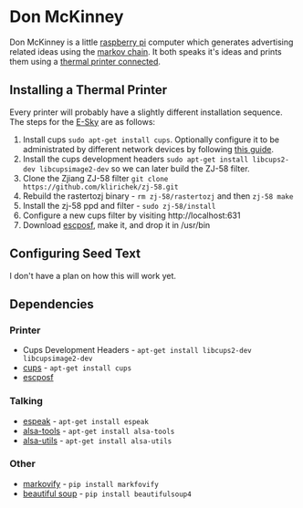 # Don McKinney

Don McKinney is a little [raspberry pi](https://www.raspberrypi.org/) computer which generates advertising related ideas using the [markov chain](https://en.wikipedia.org/wiki/Markov_chain). It both speaks it's ideas and prints them using a [thermal printer connected](https://www.amazon.com/Esky-High-speed-Receipt-Compatible-Commands/dp/B011KF6GW4/ref=sr_1_1?rps=1&ie=UTF8&qid=1466548398&sr=8-1&keywords=receipt+printer&refinements=p_85%3A2470955011#feature-bullets-btf).


## Installing a Thermal Printer
Every printer will probably have a slightly different installation sequence. The steps for the [E-Sky](https://www.amazon.com/Esky-High-speed-Receipt-Compatible-Commands/dp/B011KF6GW4/ref=sr_1_1?rps=1&ie=UTF8&qid=1466548398&sr=8-1&keywords=receipt+printer&refinements=p_85%3A2470955011#feature-bullets-btf) are as follows:

1. Install cups `sudo apt-get install cups`.  Optionally configure it to be administrated by different network devices by following [this guide](http://www.howtogeek.com/169679/how-to-add-a-printer-to-your-raspberry-pi-or-other-linux-computer/).
1. Install the cups development headers `sudo apt-get install libcups2-dev libcupsimage2-dev` so we can later build the ZJ-58 filter.
1. Clone the Zjiang ZJ-58 filter `git clone https://github.com/klirichek/zj-58.git`
1. Rebuild the rastertozj binary - `rm zj-58/rastertozj` and then `zj-58 make`
1. Install the zj-58 ppd and filter - `sudo zj-58/install`
1. Configure a new cups filter by visiting http://localhost:631
1. Download [escposf](http://www.tux.org/~bball/escposf/), make it, and drop it in /usr/bin



## Configuring Seed Text
I don't have a plan on how this will work yet.



## Dependencies
### Printer
* Cups Development Headers - `apt-get install libcups2-dev libcupsimage2-dev`
* [cups](https://wiki.archlinux.org/index.php/CUPS) - `apt-get install cups`
* [escposf](http://www.tux.org/~bball/escposf/)

### Talking
* [espeak](http://espeak.sourceforge.net/) - `apt-get install espeak`
* [alsa-tools](http://www.alsa-project.org/main/index.php/Main_Page) - `apt-get install alsa-tools`
* [alsa-utils](http://www.alsa-project.org/main/index.php/Main_Page) - `apt-get install alsa-utils`

### Other
* [markovify](https://github.com/jsvine/markovify) - `pip install markfovify`
* [beautiful soup](https://www.crummy.com/software/BeautifulSoup/) - `pip install beautifulsoup4`
